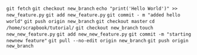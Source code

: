 `git fetch`
`git checkout new_branch`
`echo "print('Hello World')" >> new_feature.py`
`git add new_feature.py` 
`git commit - m "added hello world"`
`git push origin new_branch`
`git checkout master`
`cd /home/scrapbook/tutorial/`
`git checkout new_branch`
`touch new_new_feature.py`
`git add new_new_feature.py`
`git commit -m "starting newnew feature"` 
`git pull --no-edit origin new_branch`
`git push origin new_branch`
